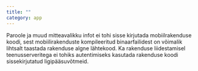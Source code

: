 ```yaml
---
title: ""
category: app
---
```

Paroole ja muud mitteavalikku infot ei tohi sisse kirjutada mobiilrakenduse
koodi, sest mobiilirakenduste kompileeritud binaarfailidest on võimalik lihtsalt
taastada rakenduse algne lähtekood. Ka rakenduse liidestamisel teenusserveritega
ei tohiks autentimiseks kasutada rakenduse koodi sissekirjutatud
ligipääsuvõtmeid.
